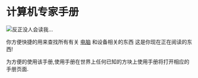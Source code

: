 # 计算机专家手册
![反正没人会读我...](item:oc2:manual)

你方便快捷的用来查找所有有关 [电脑](../block/computer.md) 和设备相关的东西 这是你现在正在阅读的东西!

为方便的使用该手册,使用手册在世界上任何已知的方块上使用手册将打开相应的手册页面.